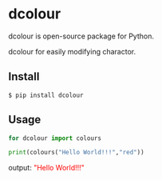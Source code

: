 
# dcolour

dcolour is open-source package for Python.

dcolour for easily modifying charactor.

## Install

```
$ pip install dcolour
```

## Usage

```python
for dcolour import colours

print(colours("Hello World!!!","red"))
```

output:
    <span style="color: red; ">"Hello World!!!"</span>
